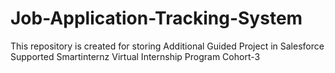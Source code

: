 # Job-Application-Tracking-System
This repository is created for storing Additional Guided Project in Salesforce Supported Smartinternz Virtual Internship Program Cohort-3

